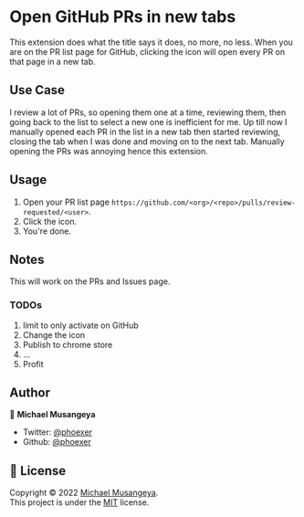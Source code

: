 # Open GitHub PRs in new tabs
This extension does what the title says it does, no more, no less. 
When you are on the PR list page for GitHub, clicking the icon will open every PR on that page in a new tab.

## Use Case
I review a lot of PRs, so opening them one at a time, reviewing them, 
then going back to the list to select a new one is inefficient for me. 
Up till now I manually opened each PR in the list in a new tab then started reviewing, 
closing the tab when I was done and moving on to the next tab. 
Manually opening the PRs was annoying hence this extension.

## Usage
1. Open your PR list page `https://github.com/<org>/<repo>/pulls/review-requested/<user>`.
2. Click the icon.
3. You're done.

## Notes
This will work on the PRs and Issues page.

### TODOs
1. limit to only activate on GitHub 
1. Change the icon
1. Publish to chrome store
1. ...
1. Profit

## Author

👤 **Michael Musangeya**

- Twitter: [@phoexer](https://twitter.com/phoexer)
- Github: [@phoexer](https://github.com/phoexer)

## 📝 License

Copyright © 2022 [Michael Musangeya](https://github.com/phoexer).<br />
This project is under the [MIT](https://github.com/phoexer/open-github-prs-in-new-tabs/blob/master/LICENSE) license.
